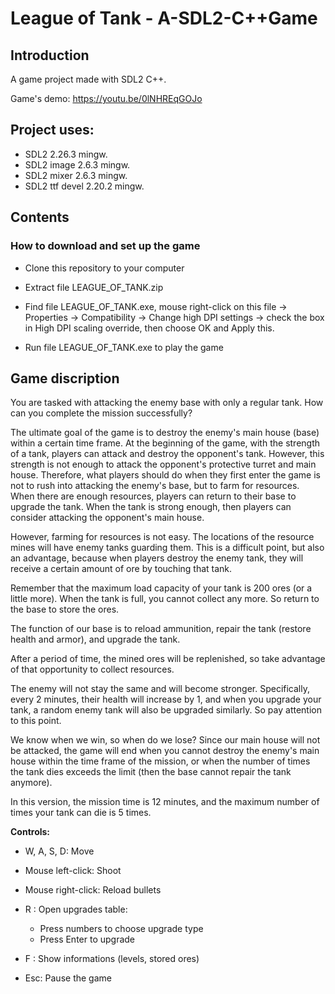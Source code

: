 # League of Tank - A-SDL2-C++Game

## Introduction

A game project made with SDL2 C++.

Game's demo: https://youtu.be/0lNHREqGOJo

## Project uses:
- SDL2 2.26.3 mingw.
- SDL2 image 2.6.3 mingw.
- SDL2 mixer 2.6.3 mingw.
- SDL2 ttf devel 2.20.2 mingw.

## Contents

### How to download and set up the game

- Clone this repository to your computer

- Extract file LEAGUE_OF_TANK.zip

- Find file LEAGUE_OF_TANK.exe, mouse right-click on this file -> Properties -> Compatibility 
  -> Change high DPI settings -> check the box in High DPI scaling override, 
  then choose OK and Apply this.

- Run file LEAGUE_OF_TANK.exe to play the game

## Game discription

You are tasked with attacking the enemy base with only a regular tank. How can you complete the mission successfully?

The ultimate goal of the game is to destroy the enemy's main house (base) within a certain time frame. At the beginning of the game, with the strength of a tank, players can attack and destroy the opponent's tank. However, this strength is not enough to attack the opponent's protective turret and main house. Therefore, what players should do when they first enter the game is not to rush into attacking the enemy's base, but to farm for resources. When there are enough resources, players can return to their base to upgrade the tank. When the tank is strong enough, then players can consider attacking the opponent's main house.

However, farming for resources is not easy. The locations of the resource mines will have enemy tanks guarding them. This is a difficult point, but also an advantage, because when players destroy the enemy tank, they will receive a certain amount of ore by touching that tank.

Remember that the maximum load capacity of your tank is 200 ores (or a little more). When the tank is full, you cannot collect any more. So return to the base to store the ores.

The function of our base is to reload ammunition, repair the tank (restore health and armor), and upgrade the tank.

After a period of time, the mined ores will be replenished, so take advantage of that opportunity to collect resources.

The enemy will not stay the same and will become stronger. Specifically, every 2 minutes, their health will increase by 1, and when you upgrade your tank, a random enemy tank will also be upgraded similarly. So pay attention to this point.

We know when we win, so when do we lose? Since our main house will not be attacked, the game will end when you cannot destroy the enemy's main house within the time frame of the mission, or when the number of times the tank dies exceeds the limit (then the base cannot repair the tank anymore).

In this version, the mission time is 12 minutes, and the maximum number of times your tank can die is 5 times.

**Controls:**

- W, A, S, D: Move

- Mouse left-click: Shoot

- Mouse right-click: Reload bullets

- R : Open upgrades table:
  + Press numbers to choose upgrade type
  + Press Enter to upgrade

- F : Show informations (levels, stored ores)

- Esc: Pause the game
